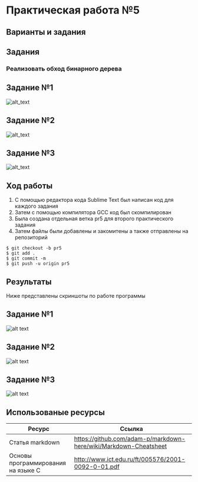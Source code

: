 # Практическая работа №5
## Варианты и задания
## Задания
### Реализовать обход бинарного дерева
## Задание №1
![alt_text](https://pp.userapi.com/c850536/v850536982/f0667/WVXF5E5XroQ.jpg)
## Задание №2
![alt_text](https://pp.userapi.com/c850536/v850536982/f066f/GV4k37N8Ow8.jpg)
## Задание №3
![alt_text](https://pp.userapi.com/c850536/v850536982/f0677/1iOEqtRUipU.jpg)
## Ход работы
1. С помощью редактора кода Sublime Text был написан код для каждого задания
2. Затем с помощью компилятора GCC код был скомпилирован
3. Была создана отдельная ветка pr5 для второго практического задания
4. Затем файлы были добавлены и закомитены а также отправлены на репозиторий
```
$ git checkout -b pr5
$ git add .
$ git commit -m
$ git push -u origin pr5
```
## Результаты

Ниже представлены скриншоты по работе программы

## Задание №1

![alt text](https://pp.userapi.com/c851536/v851536996/14e731/uwT6hq9rjXY.jpg)

## Задание №2

![alt text](https://pp.userapi.com/c851536/v851536996/14e738/WkjLcbb49Ek.jpg)

## Задание №3

![alt text](https://pp.userapi.com/c851536/v851536996/14e72a/RoeuoH9BsG4.jpg)

## Использованые ресурсы

| Ресурс          | Ссылка                                                           |
| ------------    | -----------------------------------------------------------------|
| Статья markdown | https://github.com/adam-p/markdown-here/wiki/Markdown-Cheatsheet |
| Основы программирования на языке С         | http://www.ict.edu.ru/ft/005576/2001-0092-0-01.pdf               |
